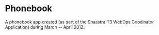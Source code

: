 Phonebook
=========

A phonebook app created (as part of the Shaastra '13 WebOps Coodinator Application) during March -- April 2012.
